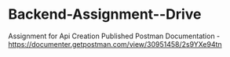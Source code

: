 # Backend-Assignment--Drive
Assignment for Api Creation 
Published Postman Documentation - https://documenter.getpostman.com/view/30951458/2s9YXe94tn
